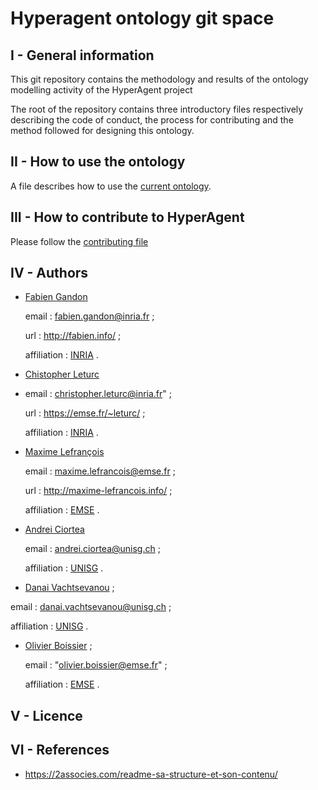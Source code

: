 # Hyperagent ontology git space


## I - General information
This git repository contains the methodology and results of the ontology modelling activity of the HyperAgent project

The root of the repository contains three introductory files respectively describing the code of conduct, the process for contributing and the method followed for designing this ontology.




## II - How to use the ontology

A file describes how to use the [current ontology](https://github.com/HyperAgents/ns.hyperagents.org/blob/master/MODELING-ONTOLOGIES.md).

## III - How to contribute to HyperAgent

Please follow the [contributing file](https://github.com/HyperAgents/ns.hyperagents.org/blob/master/CONTRIBUTING.md)


## IV - Authors


* [Fabien Gandon](http://ns.inria.fr/fabien.gandon#me)

  email : fabien.gandon@inria.fr ;
  
  url : http://fabien.info/ ;
  
  affiliation : [INRIA](https://inria.fr/) .



* [Chistopher Leturc](https://www.linkedin.com/in/christopher-leturc/) 
* 
  email : christopher.leturc@inria.fr" ;
  
  url : https://emse.fr/~leturc/ ;
  
  affiliation :  [INRIA](https://inria.fr/) .


* [Maxime Lefrançois](http://maxime-lefrancois.info/me#) 
 
  email : maxime.lefrancois@emse.fr ;
  
  url : http://maxime-lefrancois.info/ ;
  
  affiliation : [EMSE](https://www.mines-stetienne.fr/) .


* [Andrei Ciortea](http://iri.for/andrei) 

  email : andrei.ciortea@unisg.ch ;
  
  affiliation : [UNISG](https://www.unisg.ch/en)  .



*  [Danai Vachtsevanou](https://danaivach.inrupt.net/profile/card#me) ;

  email : danai.vachtsevanou@unisg.ch ;
  
  affiliation : [UNISG](https://www.unisg.ch/en) .


* [Olivier Boissier](https://www.emse.fr/~boissier/) ;

  email : "olivier.boissier@emse.fr" ;
  
  affiliation : [EMSE](https://mines-stetienne.fr) .


## V - Licence




## VI - References


* https://2associes.com/readme-sa-structure-et-son-contenu/
